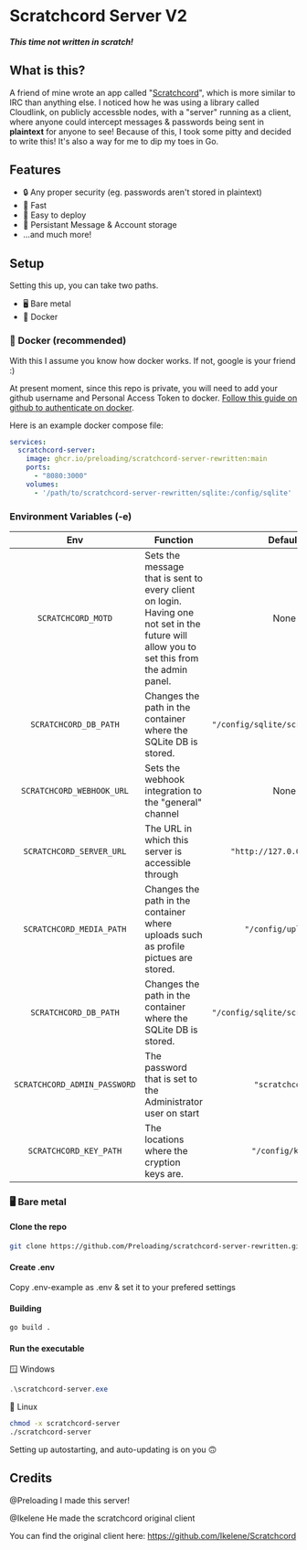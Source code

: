 # Scratchcord Server V2
##### This time not written in scratch!

## What is this?
A friend of mine wrote an app called "[Scratchcord](https://github.com/Ikelene/ScratchCord)", which is more similar to IRC than anything else. I noticed how he was using a library called Cloudlink, on publicly accessble nodes, with a "server" running as a client, where anyone could intercept messages & passwords being sent in **plaintext** for anyone to see! Because of this, I took some pitty and decided to write this! It's also a way for me to dip my toes in Go.

## Features
- 🔒 Any proper security (eg. passwords aren't stored in plaintext)
- 🚀 Fast
- 🐳 Easy to deploy
- 💾 Persistant Message & Account storage
- ...and much more!

## Setup
Setting this up, you can take two paths.

- 🖥 Bare metal
- 🐳 Docker

### 🐳 Docker (recommended)
With this I assume you know how docker works. If not, google is your friend :)

At present moment, since this repo is private, you will need to add your github username and Personal Access Token to docker. [Follow this guide on github to authenticate on docker](https://docs.github.com/en/packages/working-with-a-github-packages-registry/working-with-the-container-registry#authenticating-with-a-personal-access-token-classic).

Here is an example docker compose file:
```yml
services:
  scratchcord-server:
    image: ghcr.io/preloading/scratchcord-server-rewritten:main
    ports:
      - "8080:3000"
    volumes:
      - '/path/to/scratchcord-server-rewritten/sqlite:/config/sqlite'
```
### Environment Variables (-e)

|Env|Function|Default|
| :----: | --- | :---: |
|``SCRATCHCORD_MOTD``| Sets the message that is sent to every client on login. Having one not set in the future will allow you to set this from the admin panel.|None|
|``SCRATCHCORD_DB_PATH``| Changes the path in the container where the SQLite DB is stored. |``"/config/sqlite/scratchcord.db"``|
|``SCRATCHCORD_WEBHOOK_URL``| Sets the webhook integration to the "general" channel|None|
|``SCRATCHCORD_SERVER_URL``| The URL in which this server is accessible through |``"http://127.0.0.1:3000"``|
|``SCRATCHCORD_MEDIA_PATH``| Changes the path in the container where uploads such as profile pictues are stored. |``"/config/uploads"``|
|``SCRATCHCORD_DB_PATH``| Changes the path in the container where the SQLite DB is stored. |``"/config/sqlite/scratchcord.db"``|
|``SCRATCHCORD_ADMIN_PASSWORD``| The password that is set to the Administrator user on start |``"scratchcord"``|
|``SCRATCHCORD_KEY_PATH``| The locations where the cryption keys are. |``"/config/keys"``|



### 🖥 Bare metal
#### Clone the repo
```bash
git clone https://github.com/Preloading/scratchcord-server-rewritten.git
```
#### Create .env
Copy .env-example as .env & set it to your prefered settings
#### Building
```bash
go build .
```
#### Run the executable
🪟 Windows
```powershell
.\scratchcord-server.exe
```
🐧 Linux
```bash
chmod -x scratchcord-server
./scratchcord-server
```
Setting up autostarting, and auto-updating is on you 🙃
## Credits
@Preloading I made this server!

@Ikelene He made the scratchcord original client

You can find the original client here: https://github.com/Ikelene/Scratchcord
